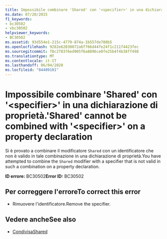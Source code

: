 ```yaml
---
title: Impossibile combinare 'Shared' con '<specifier>' in una dichiarazione di proprietà.
ms.date: 07/20/2015
f1_keywords:
- bc30502
- vbc30502
helpviewer_keywords:
- BC30502
ms.assetid: 93d554e1-215c-4779-874a-1b557de708b5
ms.openlocfilehash: 9282e62030072a6f766d44fe24f1c211f4423fec
ms.sourcegitcommit: f8c270376ed905f6a8896ce0fe25b4f4b38ff498
ms.translationtype: MT
ms.contentlocale: it-IT
ms.lasthandoff: 06/04/2020
ms.locfileid: "84409101"
---
```

# <a name="shared-cannot-be-combined-with-specifier-on-a-property-declaration"></a><span data-ttu-id="0850d-102">Impossibile combinare 'Shared' con '\<specifier>' in una dichiarazione di proprietà.</span><span class="sxs-lookup"><span data-stu-id="0850d-102">'Shared' cannot be combined with '\<specifier>' on a property declaration</span></span>
<span data-ttu-id="0850d-103">Si è provato a combinare il modificatore `Shared` con un identificatore che non è valido in tale combinazione in una dichiarazione di proprietà.</span><span class="sxs-lookup"><span data-stu-id="0850d-103">You have attempted to combine the `Shared` modifier with a specifier that is not valid in such a combination on a property declaration.</span></span>  
  
 <span data-ttu-id="0850d-104">**ID errore:** BC30502</span><span class="sxs-lookup"><span data-stu-id="0850d-104">**Error ID:** BC30502</span></span>  
  
## <a name="to-correct-this-error"></a><span data-ttu-id="0850d-105">Per correggere l'errore</span><span class="sxs-lookup"><span data-stu-id="0850d-105">To correct this error</span></span>  
  
- <span data-ttu-id="0850d-106">Rimuovere l'identificatore.</span><span class="sxs-lookup"><span data-stu-id="0850d-106">Remove the specifier.</span></span>  
  
## <a name="see-also"></a><span data-ttu-id="0850d-107">Vedere anche</span><span class="sxs-lookup"><span data-stu-id="0850d-107">See also</span></span>

- [<span data-ttu-id="0850d-108">Condivisa</span><span class="sxs-lookup"><span data-stu-id="0850d-108">Shared</span></span>](../language-reference/modifiers/shared.md)
